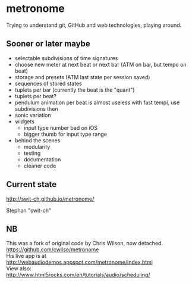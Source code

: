 # metronome
Trying to understand git, GitHub and web technologies, playing around.

## Sooner or later maybe
* selectable subdivisions of time signatures
* choose new meter at next beat or next bar (ATM on bar, but tempo on beat)
* storage and presets (ATM last state per session saved)
* sequences of stored states
* tuplets per bar (currently the beat is the "quant")
* tuplets per beat?
* pendulum animation per beat is almost useless with fast tempi, use subdivisions then
* sonic variation
* widgets
	* input type number bad on iOS
	* bigger thumb for input type range
* behind the scenes
	* modularity
	* testing
	* documentation
	* cleaner code

## Current state 
http://swit-ch.github.io/metronome/

Stephan "swit-ch"


## NB
This was a fork of original code by Chris Wilson, now detached.  
https://github.com/cwilso/metronome  
His live app is at  
http://webaudiodemos.appspot.com/metronome/index.html  
View also:  
http://www.html5rocks.com/en/tutorials/audio/scheduling/
